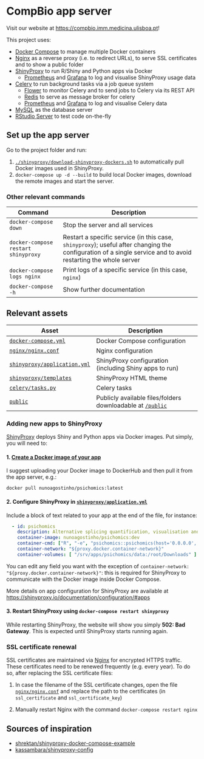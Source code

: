 # CompBio app server

Visit our website at https://compbio.imm.medicina.ulisboa.pt!

This project uses:
- [Docker Compose][] to manage multiple Docker containers
- [Nginx][] as a reverse proxy (i.e. to redirect URLs), to serve SSL
certificates and to show a public folder
- [ShinyProxy][] to run R/Shiny and Python apps via Docker
  - [Prometheus][] and [Grafana][] to log and visualise ShinyProxy usage data
- [Celery][] to run background tasks via a job queue system
  - [Flower][] to monitor Celery and to send jobs to Celery via its REST API
  - [Redis][] to serve as message broker for celery
  - [Prometheus][] and [Grafana][] to log and visualise Celery data
- [MySQL][] as the database server
- [RStudio Server][] to test code on-the-fly

[Docker Compose]: https://docs.docker.com/compose/
[ShinyProxy]: https://shinyproxy.io
[Grafana]: https://grafana.com
[Celery]: https://docs.celeryproject.org/
[Flower]: https://flower.readthedocs.io/en/latest/
[Redis]: https://redis.io
[Prometheus]: https://prometheus.io
[MySQL]: https://www.mysql.com
[RStudio Server]: https://www.rstudio.com/products/rstudio/
[Nginx]: https://nginx.org

## Set up the app server

Go to the project folder and run:

1. [`./shinyproxy/download-shinyproxy-dockers.sh`][downloadDockers] to
automatically pull Docker images used in ShinyProxy.
2. `docker-compose up -d --build` to build local Docker images, download the
remote images and start the server.

[downloadDockers]: shinyproxy/download-shinyproxy-dockers.sh

### Other relevant commands

Command                             | Description                     
----------------------------------- | --------------------------------
`docker-compose down`               | Stop the server and all services
`docker-compose restart shinyproxy` | Restart a specific service (in this case, `shinyproxy`); useful after changing the configuration of a single service and to avoid restarting the whole server
`docker-compose logs nginx`         | Print logs of a specific service (in this case, `nginx`)
`docker-compose -h`                 | Show further documentation

## Relevant assets

Asset                                                      | Description
---------------------------------------------------------- | --------------------------------------------------------------------
[`docker-compose.yml`](docker-compose.yml)                 | Docker Compose configuration
[`nginx/nginx.conf`](nginx/nginx.conf)                     | Nginx configuration
[`shinyproxy/application.yml`](shinyproxy/application.yml) | ShinyProxy configuration (including Shiny apps to run)
[`shinyproxy/templates`](shinyproxy/templates)             | ShinyProxy HTML theme
[`celery/tasks.py`](celery/tasks.py)                       | Celery tasks
[`public`](public)                                         | Publicly available files/folders downloadable at [`/public`][public]

[public]: https://compbio.imm.medicina.ulisboa.pt/public

### Adding new apps to ShinyProxy

[ShinyProxy][] deploys Shiny and Python apps via Docker images. Put simply,
you will need to:

#### 1. [Create a Docker image of your app][deploying]

I suggest uploading your Docker image to DockerHub and then pull it from
the app server, e.g.:

```
docker pull nunoagostinho/psichomics:latest
```

[Deploying]: https://shinyproxy.io/documentation/deploying-apps/

#### 2. Configure ShinyProxy in [`shinyproxy/application.yml`](shinyproxy/application.yml)

Include a block of text related to your app at the end of the file, for
instance:

```yml
  - id: psichomics
    description: Alternative splicing quantification, visualisation and analysis
    container-image: nunoagostinho/psichomics:dev
    container-cmd: ["R", "-e", "psichomics::psichomics(host='0.0.0.0', port=3838, shinyproxy=TRUE)"]
    container-network: "${proxy.docker.container-network}"
    container-volumes: [ "/srv/apps/psichomics/data:/root/Downloads" ]
```

You can edit any field you want with the exception of
`container-network: "${proxy.docker.container-network}"`: this is required for
ShinyProxy to communicate with the Docker image inside Docker Compose.

More details on app configuration for ShinyProxy are available at
https://shinyproxy.io/documentation/configuration/#apps

#### 3. Restart ShinyProxy using `docker-compose restart shinyproxy`

While restarting ShinyProxy, the website will show you simply **502: Bad Gateway**.
This is expected until ShinyProxy starts running again.

### SSL certificate renewal

SSL certificates are maintained via [Nginx][] for encrypted HTTPS traffic. These
certificates need to be renewed frequently (e.g. every year). To do so, after
replacing the SSL certificate files:

1. In case the filename of the SSL certificate changes, open the file
[`nginx/nginx.conf`](nginx/nginx.conf) and replace the path to the certificates
(in `ssl_certificate` and `ssl_certificate_key`)

2. Manually restart Nginx with the command `docker-compose restart nginx`

## Sources of inspiration

- [shrektan/shinyproxy-docker-compose-example][shrektan]
- [kassambara/shinyproxy-config][kassambra]

[shrektan]: https://github.com/shrektan/shinyproxy-docker-compose-example
[kassambra]: https://github.com/kassambara/shinyproxy-config

